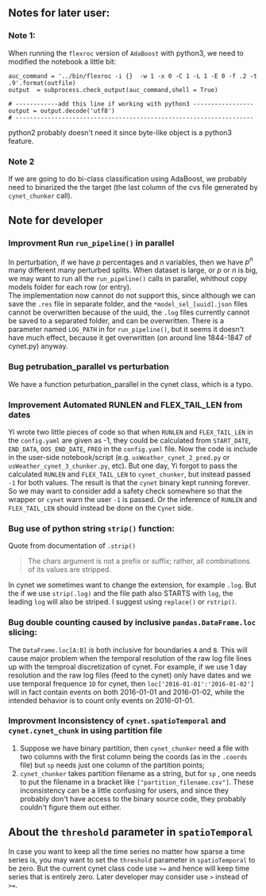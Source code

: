 ## Notes for later user:
### Note 1:
When running the `flexroc` version of `AdaBoost` with python3, 
we need to modified the notebook a little bit:
```
auc_command = '../bin/flexroc -i {}  -w 1 -x 0 -C 1 -L 1 -E 0 -f .2 -t .9'.format(outfile)
output  = subprocess.check_output(auc_command,shell = True)
        
# ------------add this line if working with python3 -----------------
output = output.decode('utf8')
# -------------------------------------------------------------------
```
python2 probably doesn't need it since byte-like object is a python3 feature.

### Note 2
If we are going to do bi-class classification using AdaBoost,
we probably need to binarized the the target 
(the last column of the cvs file generated by `cynet_chunker` call). 

## Note for developer
### **Improvment** Run `run_pipeline()` in parallel
In perturbation, if we have $p$ percentages and $n$ variables, then we have $p^{n}$ many different many perturbed splits. 
When dataset is large, or $p$ or $n$ is big, we may want to run all the `run_pipeline()` calls in parallel, 
whithout copy models folder for each row (or entry).  
The implementation now cannot do not support this, 
since although we can save the `.res` file in separate folder, 
and the `*model_sel_[uuid].json` files cannot be overwritten because of the uuid, 
the `.log` files currently cannot be saved to a separated folder, 
and can be overwritten. 
There is a parameter named `LOG_PATH` in for `run_pipeline()`, but it seems it doesn't have much effect, 
because it get overwritten (on around line 1844-1847 of cynet.py) anyway.

### **Bug** petrubation_parallel vs perturbation
We have a function peturbation_parallel in the cynet class, which is a typo. 

### **Improvement** Automated RUNLEN and FLEX_TAIL_LEN from dates
Yi wrote two little pieces of code so that when `RUNLEN` and `FLEX_TAIL_LEN` in the `config.yaml` are given as -1, 
they could be calculated from `START_DATE`, `END_DATA`, `OOS_END_DATE`, `FREQ` in the `config.yaml` file.
Now the code is include in the user-side notebook/script 
(e.g. `usWeather_cynet_2_pred.py` or `usWeather_cynet_3_chunker.py`, etc).
But one day, Yi forgot to pass the calculated `RUNLEN` and `FLEX_TAIL_LEN` to `cynet_chunker`, 
but instead passed `-1` for both values. 
The result is that the `cynet` binary kept running forever. 
So we may want to consider add a safety check somewhere so that the wrapper or `cynet` warn the user `-1` is passed.
Or the inference of `RUNLEN` and `FLEX_TAIL_LEN` should instead be done on the `Cynet` side.

### **Bug** use of python string `strip()` function:
Quote from documentation of `.strip()`
> The chars argument is not a prefix or suffix; rather, all combinations of its values are stripped.

In cynet we sometimes want to change the extension, for example `.log`. But the if we use `strip(.log)` and the file path also STARTS with `log`, the leading `log` will also be striped. I suggest using `replace()` or `rstrip()`.

### **Bug** double counting caused by inclusive `pandas.DataFrame.loc` slicing:
The `DataFrame.loc[A:B]` is both inclusive for boundaries `A` and `B`. This will cause major problem when the temporal resolution of the raw log file lines up with the temproal discretization of cynet. For example, if we use 1 day resolution and the raw log files (feed to the cynet) only have dates and we use temporal frequence `1D` for cynet, then `loc['2016-01-01':'2016-01-02']` will in fact contain events on both 2016-01-01 and 2016-01-02, while the intended behavior is to count only events on 2016-01-01.

### **Improvment** Inconsistency of `cynet.spatioTemporal` and `cynet.cynet_chunk` in using partition file
1. Suppose we have binary partition, then `cynet_chunker` need a file with two columns with the first column being the coords (as in the `.coords` file) but `sp` needs just one column of the partition points;
2. `cynet_chunker` takes partition filename as a string, but for `sp` , one needs to put the filename in a bracket like `["partition_filename.csv"]`.
These inconsistency can be a little confusing for users, and since they probably don't have access to the binary source code, they probably couldn't figure them out either.

## About the `threshold` parameter in `spatioTemporal`
In case you want to keep all the time series no matter how sparse a time series is, you may want to set the `threshold` parameter in `spatioTemporal` to be zero. But the current cynet class code use `>=` and hence will keep time series that is entirely zero. Later developer may consider use `>` instead of `>=`.